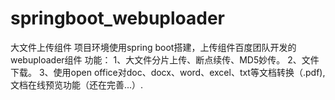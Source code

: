 # springboot_webuploader
大文件上传组件
项目环境使用spring boot搭建，上传组件百度团队开发的webuploader组件
功能：
1、大文件分片上传、断点续传、MD5妙传。
2、文件下载。
3、使用open office对doc、docx、word、excel、txt等文档转换（.pdf),文档在线预览功能（还在完善...）.
